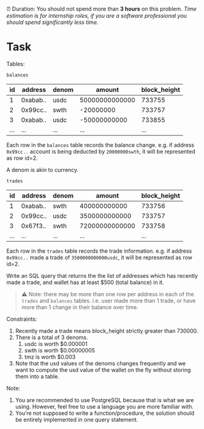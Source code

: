 
⏰ Duration: You should not spend more than **3 hours** on this problem.
*Time estimation is for internship roles, if you are a software professional you should spend significantly less time.*



# Task

Tables:

`balances`

| id | address | denom | amount | block_height |
| --- | --- | --- | --- | --- |
| 1 | 0xabab.. | usdc | 50000000000000 | 733755 |
| 2 | 0x99cc.. | swth | -20000000 | 733757 |
| 3 | 0xabab.. | usdc | -50000000000 | 733855 |
| ... | ... | ... | ... | ... |

Each row in the `balances` table records the balance change. e.g. if address `0x99cc..` account is being deducted by `20000000swth`, it will be represented as row id=2.

A denom is akin to currency.

`trades`

| id | address | denom | amount | block_height |
| --- | --- | --- | --- | --- |
| 1 | 0xabab.. | swth | 400000000000 | 733756 |
| 2 | 0x99cc.. | usdc | 3500000000000 | 733757 |
| 3 | 0x67f3.. | swth | 72000000000000 | 733758 |
| ... | ... | ... | ... | ... |

Each row in the `trades` table records the trade information. e.g. if address `0x99cc..` made a trade of `3500000000000usdc`, it will be represented as row id=2.

Write an SQL query that returns the the list of addresses which has recently made a trade, and wallet has at least $500 (total balance) in it.


> ⚠️ Note: there may be more than one row per address in each of the `trades` and `balances` tables.
>i.e. user made more than 1 trade, or have more than 1 change in their balance over time.



Constraints:

1. Recently made a trade means block_height strictly greater than 730000.
2. There is a total of 3 denoms.
    1. usdc is worth $0.000001
    2. swth is worth $0.00000005
    3. tmz is worth $0.003
3. Note that the usd values of the denoms changes frequently and we want to compute the usd value of the wallet on the fly without storing them into a table.

Note:

1. You are recommended to use PostgreSQL because that is what we are using. However, feel free to use a language you are more familiar with.
2. You’re not supposed to write a function/procedure, the solution should be entirely implemented in one query statement.

